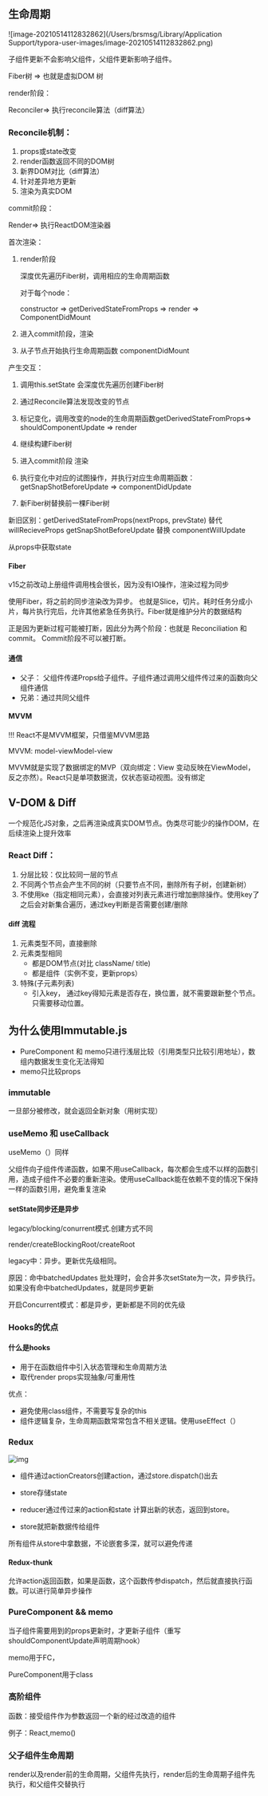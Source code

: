 ## 	生命周期

![image-20210514112832862](/Users/brsmsg/Library/Application Support/typora-user-images/image-20210514112832862.png)

子组件更新不会影响父组件，父组件更新影响子组件。

Fiber树 =>   也就是虚拟DOM 树  

render阶段：

Reconciler=> 执行reconcile算法（diff算法）

### Reconcile机制：

1. props或state改变
2. render函数返回不同的DOM树
3. 新界DOM对比（diff算法）
4. 针对差异地方更新
5. 渲染为真实DOM



commit阶段：

Render=> 执行ReactDOM渲染器



首次渲染：

1. render阶段

   深度优先遍历Fiber树，调用相应的生命周期函数

   对于每个node：

   constructor => getDerivedStateFromProps => render => ComponentDidMount

   

2. 进入commit阶段，渲染
3. 从子节点开始执行生命周期函数 componentDidMount



产生交互：

1. 调用this.setState 会深度优先遍历创建Fiber树
2. 通过Reconcile算法发现改变的节点
3. 标记变化，调用改变的node的生命周期函数getDerivedStateFromProps=> shouldComponentUpdate => render
4. 继续构建Fiber树
5. 进入commit阶段 渲染
6. 执行变化中对应的试图操作，并执行对应生命周期函数：getSnapShotBeforeUpdate => componentDidUpdate

7. 新Fiber树替换前一棵Fiber树



新旧区别：getDerivedStateFromProps(nextProps, prevState) 替代willRecieveProps  getSnapShotBeforeUpdate 替换 componentWillUpdate

从props中获取state

#### Fiber

v15之前改动上册组件调用栈会很长，因为没有IO操作，渲染过程为同步

使用Fiber，将之前的同步渲染改为异步。 也就是Slice，切片。耗时任务分成小片，每片执行完后，允许其他紧急任务执行。Fiber就是维护分片的数据结构



正是因为更新过程可能被打断，因此分为两个阶段：也就是 Reconciliation 和 commit。 Commit阶段不可以被打断。



#### 通信

* 父子： 父组件传递Props给子组件。子组件通过调用父组件传过来的函数向父组件通信
* 兄弟：通过共同父组件



#### MVVM

!!! React不是MVVM框架，只借鉴MVVM思路

MVVM: model-viewModel-view

MVVM就是实现了数据绑定的MVP（双向绑定：View 变动反映在ViewModel，反之亦然）。React只是单项数据流，仅状态驱动视图。没有绑定



## V-DOM & Diff

一个规范化JS对象，之后再渲染成真实DOM节点。伪类尽可能少的操作DOM，在后续渲染上提升效率

### React Diff： 

1. 分层比较：仅比较同一层的节点
2. 不同两个节点会产生不同的树（只要节点不同，删除所有子树，创建新树）
3. 不使用ke（指定相同元素），会直接对列表元素进行增加删除操作。使用key了之后会对新集合遍历，通过key判断是否需要创建/删除

#### diff 流程

1. 元素类型不同，直接删除
2. 元素类型相同
   * 都是DOM节点(对比 className/ title)
   * 都是组件（实例不变，更新props）
3. 特殊(子元素列表)
   * 引入key， 通过key得知元素是否存在，换位置，就不需要跟新整个节点。只需要移动位置。



## 为什么使用Immutable.js

* PureComponent 和 memo只进行浅层比较（引用类型只比较引用地址），数组内数据发生变化无法得知
* memo只比较props

### immutable

一旦部分被修改，就会返回全新对象（用树实现）



### useMemo 和 useCallback

useMemo（）同样

父组件向子组件传递函数，如果不用useCallback，每次都会生成不以样的函数引用，造成子组件不必要的重新渲染。使用useCallback能在依赖不变的情况下保持一样的函数引用，避免重复渲染



#### setState同步还是异步

legacy/blocking/conurrent模式.创建方式不同

render/createBlockingRoot/createRoot



legacy中：异步。更新优先级相同。

原因：命中batchedUpdates 批处理时，会合并多次setState为一次，异步执行。如果没有命中batchedUpdates，就是同步更新



开启Concurrent模式：都是异步，更新都是不同的优先级



### Hooks的优点

#### 什么是hooks

* 用于在函数组件中引入状态管理和生命周期方法
* 取代render props实现抽象/可重用性

优点：

* 避免使用class组件，不需要写复杂的this
* 组件逻辑复杂，生命周期函数常常包含不相关逻辑。使用useEffect（）





### Redux

![img](https://user-gold-cdn.xitu.io/2019/6/18/16b68beda28f65bc?imageView2/0/w/1280/h/960/format/webp/ignore-error/1)

* 组件通过actionCreators创建action，通过store.dispatch()出去
* store存储state

* reducer通过传过来的action和state 计算出新的状态，返回到store。
* store就把新数据传给组件

所有组件从store中拿数据，不论嵌套多深，就可以避免传递

#### Redux-thunk

允许action返回函数，如果是函数，这个函数传参dispatch，然后就直接执行函数。可以进行简单异步操作



### PureComponent && memo

当子组件需要用到的props更新时，才更新子组件（重写shouldComponentUpdate声明周期hook）

memo用于FC，

PureComponent用于class



### 高阶组件

函数：接受组件作为参数返回一个新的经过改造的组件

例子：React,memo()

### 父子组件生命周期

render以及render前的生命周期，父组件先执行，render后的生命周期子组件先执行，和父组件交替执行